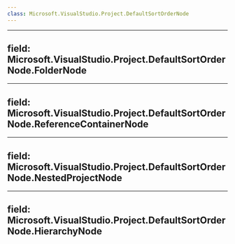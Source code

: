 ```yaml
---
class: Microsoft.VisualStudio.Project.DefaultSortOrderNode
---
```


---
field: Microsoft.VisualStudio.Project.DefaultSortOrderNode.FolderNode
---

---
field: Microsoft.VisualStudio.Project.DefaultSortOrderNode.ReferenceContainerNode
---

---
field: Microsoft.VisualStudio.Project.DefaultSortOrderNode.NestedProjectNode
---

---
field: Microsoft.VisualStudio.Project.DefaultSortOrderNode.HierarchyNode
---

